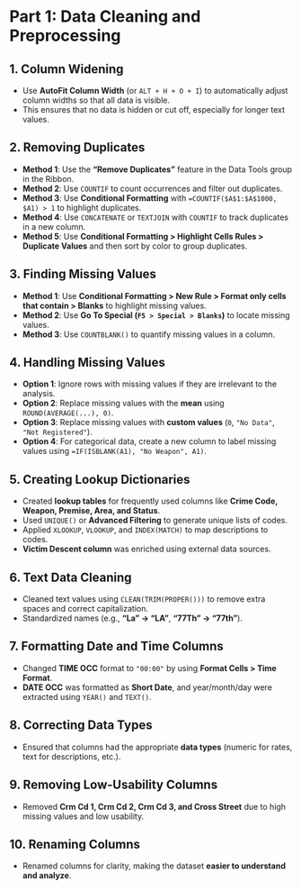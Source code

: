 # Part 1: Data Cleaning and Preprocessing  

## 1. Column Widening  
- Use **AutoFit Column Width** (or `ALT + H + O + I`) to automatically adjust column widths so that all data is visible.  
- This ensures that no data is hidden or cut off, especially for longer text values.  

## 2. Removing Duplicates  
- **Method 1**: Use the **“Remove Duplicates”** feature in the Data Tools group in the Ribbon.  
- **Method 2**: Use `COUNTIF` to count occurrences and filter out duplicates.  
- **Method 3**: Use **Conditional Formatting** with `=COUNTIF($A$1:$A$1000, $A1) > 1` to highlight duplicates.  
- **Method 4**: Use `CONCATENATE` or `TEXTJOIN` with `COUNTIF` to track duplicates in a new column.  
- **Method 5**: Use **Conditional Formatting > Highlight Cells Rules > Duplicate Values** and then sort by color to group duplicates.  

## 3. Finding Missing Values  
- **Method 1**: Use **Conditional Formatting > New Rule > Format only cells that contain > Blanks** to highlight missing values.  
- **Method 2**: Use **Go To Special (`F5 > Special > Blanks`)** to locate missing values.  
- **Method 3**: Use `COUNTBLANK()` to quantify missing values in a column.  

## 4. Handling Missing Values  
- **Option 1**: Ignore rows with missing values if they are irrelevant to the analysis.  
- **Option 2**: Replace missing values with the **mean** using `ROUND(AVERAGE(...), 0)`.  
- **Option 3**: Replace missing values with **custom values** (`0`, `"No Data"`, `"Not Registered"`).  
- **Option 4**: For categorical data, create a new column to label missing values using `=IF(ISBLANK(A1), "No Weapon", A1)`.  

## 5. Creating Lookup Dictionaries  
- Created **lookup tables** for frequently used columns like **Crime Code, Weapon, Premise, Area, and Status**.  
- Used `UNIQUE()` or **Advanced Filtering** to generate unique lists of codes.  
- Applied `XLOOKUP`, `VLOOKUP`, and `INDEX(MATCH)` to map descriptions to codes.  
- **Victim Descent column** was enriched using external data sources.  

## 6. Text Data Cleaning  
- Cleaned text values using `CLEAN(TRIM(PROPER()))` to remove extra spaces and correct capitalization.  
- Standardized names (e.g., **“La” → “LA”**, **“77Th” → “77th”**).  

## 7. Formatting Date and Time Columns  
- Changed **TIME OCC** format to `"00:00"` by using **Format Cells > Time Format**.  
- **DATE OCC** was formatted as **Short Date**, and year/month/day were extracted using `YEAR()` and `TEXT()`.  

## 8. Correcting Data Types  
- Ensured that columns had the appropriate **data types** (numeric for rates, text for descriptions, etc.).  

## 9. Removing Low-Usability Columns  
- Removed **Crm Cd 1, Crm Cd 2, Crm Cd 3, and Cross Street** due to high missing values and low usability.  

## 10. Renaming Columns  
- Renamed columns for clarity, making the dataset **easier to understand and analyze**.  
